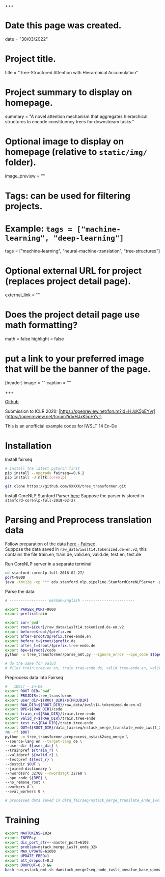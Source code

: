 +++
# Date this page was created.
date = "30/03/2022"

# Project title.
title = "Tree-Structured Attention with Hierarchical Accumulation"

# Project summary to display on homepage.
summary = "A novel attention mechanism that aggregates hierarchical structures to encode constituency trees for downstream tasks."

# Optional image to display on homepage (relative to `static/img/` folder).
image_preview = ""

# Tags: can be used for filtering projects.
# Example: `tags = ["machine-learning", "deep-learning"]`
tags = ["machine-learning", "neural-machine-translation", "tree-structures"]

# Optional external URL for project (replaces project detail page).
external_link = ""

# Does the project detail page use math formatting?
math = false
highlight = false
# put a link to your preferred image that will be the banner of the page.
[header]
image = ""
caption = ""

+++


[Github](https://nxphi47.github.io/publications/2020-tree-structured-attention/)

Submission to ICLR 2020: [https://openreview.net/forum?id=HJxK5pEYvr](https://openreview.net/forum?id=HJxK5pEYvr)

This is an unofficial example codes for IWSLT'14 En-De

# Installation

Install fairseq
```bash
# install the latest pytorch first
pip install --upgrade fairseq==0.6.2
pip install -U nltk[corenlp]

git clone https://github.com/XXXXX/tree_transformer.git
```

Install CoreNLP Stanford Parser [here](https://github.com/nltk/nltk/wiki/Stanford-CoreNLP-API-in-NLTK)
Suppose the parser is stored in `stanford-corenlp-full-2018-02-27`

# Parsing and Preprocess translation data

Follow preparation of the data [here - Fairseq](https://github.com/pytorch/fairseq/blob/master/examples/translation/prepare-iwslt14.sh).  
Suppose the data saved in `raw_data/iwslt14.tokenized.de-en.v2`, this contains the file train.en, train.de, valid.en, valid.de, test.en, test.de

Run CoreNLP server in a separate terminal
```bash
cd stanford-corenlp-full-2018-02-27/
port=9000
java -Xmx12g -cp "*" edu.stanford.nlp.pipeline.StanfordCoreNLPServer -preload tokenize,ssplit,pos,lemma,ner,parse,depparse -status_port $port -port $port -timeout 15000000 
```

Parse the data
```bash
# ----------------- German-English ------------------------

export PARSER_PORT=9000
export prefix=train

export cur=`pwd`
export root=${cur}/raw_data/iwslt14.tokenized.de-en.v2
export before=$root/$prefix.en
export after=$root/$prefix.tree-ende.en
export before_t=$root/$prefix.de
export after_t=$root/$prefix.tree-ende.de
export bpe=${root}/code
python -u tree_transformer/parse_nmt.py --ignore_error --bpe_code ${bpe} --bpe_tree --before $before --after $after --before_tgt ${before_t} --after_tgt ${after_t}

# do the same for valud
# files train.tree-en.en, train.tree-ende.de, valid.tree-ende.en, valid.tree-ende.de, ....
```


Preprocess data into Fairseq
```bash
#   IWSLT - En-De
export ROOT_DIR=`pwd`
export PROJDIR=tree_transformer
export user_dir=${ROOT_DIR}/${PROJDIR}
export RAW_DIR=${ROOT_DIR}/raw_data/iwslt14.tokenized.de-en.v2
export BPE=${RAW_DIR}/code
export train_r=${RAW_DIR}/train.tree-ende
export valid_r=${RAW_DIR}/train.tree-ende
export test_r=${RAW_DIR}/train.tree-ende
export OUT=${ROOT_DIR}/data_fairseq/nstack_merge_translate_ende_iwslt_32k
rm -rf $OUT
python -m tree_transformer.preprocess_nstack2seq_merge \
--source-lang en --target-lang de \
--user-dir ${user_dir} \
--trainpref ${train_r} \
--validpref ${valid_r} \
--testpref ${test_r} \
--destdir $OUT \
--joined-dictionary \
--nwordssrc 32768 --nwordstgt 32768 \
--bpe_code ${BPE} \
--no_remove_root \
--workers 8 \
--eval_workers 0 \

# processed data saved in data_fairseq/nstack_merge_translate_ende_iwslt_32k
``` 



# Training

```bash
export MAXTOKENS=1024
export INFER=y
export dis_port_str=--master_port=6102
export problem=nstack_merge_iwslt_ende_32k
export MAX_UPDATE=61000
export UPDATE_FREQ=1
export att_dropout=0.2
export DROPOUT=0.3 &&
bash run_nstack_nmt.sh dwnstack_merge2seq_node_iwslt_onvalue_base_upmean_mean_mlesubenc_allcross_hier 0,1,2,3,4,5,6,7

```






